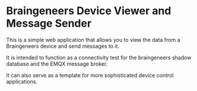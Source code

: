 # Braingeneers Device Viewer and Message Sender

This is a simple web application that allows you to view the data from a Braingeneers device and send messages to it.

It is intended to function as a connectivity test for the braingeneers shadow database and the EMQX message broker.

It can also serve as a template for more sophisticated device control applications.